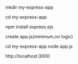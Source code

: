 mkdir my-express-app

cd my-express-app

npm install express ejs

create app.js(minimum,no logic)

cd my-express-app
node app.js

http://localhost:3000
